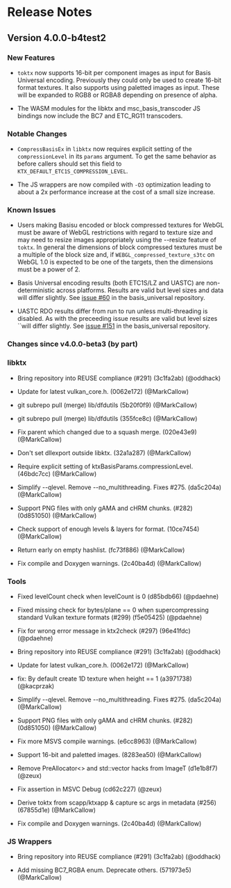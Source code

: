 Release Notes
=============
## Version 4.0.0-b4test2
### New Features

* `toktx` now supports 16-bit per component images as input for
Basis Universal encoding. Previously they could only be used to
create 16-bit format textures. It also supports using paletted
images as input. These will be expanded to RGB8 or RGBA8 depending
on presence of alpha.

* The WASM modules for the libktx and msc_basis_transcoder JS
bindings now include the BC7 and ETC_RG11 transcoders.

### Notable Changes

* `CompressBasisEx` in `libktx` now requires explicit setting of
the `compressionLevel` in its `params` argument. To get the same
behavior as before callers should set this field to
`KTX_DEFAULT_ETC1S_COMPRESSION_LEVEL`.

* The JS wrappers are now compiled with `-O3` optimization leading to about a 2x performance increase at the cost of a small size increase.

### Known Issues

* Users making Basisu encoded or block compressed textures for WebGL
must be aware of WebGL restrictions with regard to texture size and
may need to resize images appropriately using the --resize feature
of `toktx`.  In general the dimensions of block compressed textures
must be a multiple of the block size and, if
`WEBGL_compressed_texture_s3tc` on WebGL 1.0 is expected to be one
of the targets, then the dimensions must be a power of 2.

* Basis Universal encoding results (both ETC1S/LZ and UASTC) are
non-deterministic across platforms. Results are valid but level
sizes and data will differ slightly.
See [issue #60](https://github.com/BinomialLLC/basis_universal/issues/60) in
the basis_universal repository.

* UASTC RDO results differ from run to run unless multi-threading
is disabled. As with the preceeding issue results are valid but
level sizes ``will differ slightly.
See [issue #151](https://github.com/BinomialLLC/basis_universal/issues/151)
in the basis_universal repository.

### Changes since v4.0.0-beta3 (by part)
### libktx

* Bring repository into REUSE compliance (#291) (3c1fa2ab) (@oddhack)

* Update for latest vulkan_core.h. (0062e172) (@MarkCallow)

* git subrepo pull (merge) lib/dfdutils (5b20f0f9) (@MarkCallow)

* git subrepo pull (merge) lib/dfdutils (355fce8c) (@MarkCallow)

* Fix parent which changed due to a squash merge. (020e43e9) (@MarkCallow)

* Don't set dllexport outside libktx. (32a1a287) (@MarkCallow)

* Require explicit setting of ktxBasisParams.compressionLevel. (46bdc7cc) (@MarkCallow)

* Simplify --qlevel. Remove --no_multithreading. Fixes #275. (da5c204a) (@MarkCallow)

* Support PNG files with only gAMA and cHRM chunks. (#282) (0d851050) (@MarkCallow)

* Check support of enough levels & layers for format. (10ce7454) (@MarkCallow)

* Return early on empty hashlist. (fc73f886) (@MarkCallow)

* Fix compile and Doxygen warnings. (2c40ba4d) (@MarkCallow)

### Tools

* Fixed levelCount check when levelCount is 0 (d85bdb66) (@pdaehne)

* Fixed missing check for bytes/plane == 0 when supercompressing standard Vulkan texture formats (#299) (f5e05425) (@pdaehne)

* Fix for wrong error message in ktx2check (#297) (96e41fdc) (@pdaehne)

* Bring repository into REUSE compliance (#291) (3c1fa2ab) (@oddhack)

* Update for latest vulkan_core.h. (0062e172) (@MarkCallow)

* fix: By default create 1D texture when height == 1 (a3971738) (@kacprzak)

* Simplify --qlevel. Remove --no_multithreading. Fixes #275. (da5c204a) (@MarkCallow)

* Support PNG files with only gAMA and cHRM chunks. (#282) (0d851050) (@MarkCallow)

* Fix more MSVS compile warnings. (e6cc8963) (@MarkCallow)

* Support 16-bit and paletted images. (8283ea50) (@MarkCallow)

* Remove PreAllocator<> and std::vector hacks from ImageT (d1e1b8f7) (@zeux)

* Fix assertion in MSVC Debug (cd62c227) (@zeux)

* Derive toktx from scapp/ktxapp & capture sc args in metadata (#256) (67855d1e) (@MarkCallow)

* Fix compile and Doxygen warnings. (2c40ba4d) (@MarkCallow)



### JS Wrappers

* Bring repository into REUSE compliance (#291) (3c1fa2ab) (@oddhack)

* Add missing BC7_RGBA enum. Deprecate others. (571973e5) (@MarkCallow)


